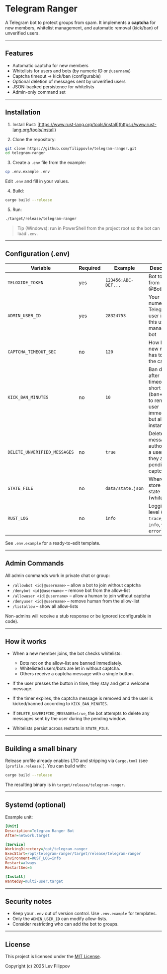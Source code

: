 # Telegram Ranger

A Telegram bot to protect groups from spam.
It implements a **captcha** for new members, whitelist management, and automatic removal (kick/ban) of unverified users.

---

## Features

* Automatic captcha for new members
* Whitelists for users and bots (by numeric ID or `@username`)
* Captcha timeout → kick/ban (configurable)
* Optional deletion of messages sent by unverified users
* JSON-backed persistence for whitelists
* Admin-only command set

---

## Installation

1. Install Rust: [https://www.rust-lang.org/tools/install](https://www.rust-lang.org/tools/install)

2. Clone the repository:

```bash
git clone https://github.com/filippovle/telegram-ranger.git
cd telegram-ranger
```

3. Create a `.env` file from the example:

```bash
cp .env.example .env
```

Edit `.env` and fill in your values.

4. Build:

```bash
cargo build --release
```

5. Run:

```bash
./target/release/telegram-ranger
```

> Tip (Windows): run in PowerShell from the project root so the bot can load `.env`.

---

## Configuration (.env)

| Variable                     | Required | Example             | Description                                                                                                  |
| ---------------------------- | -------- | ------------------- | ------------------------------------------------------------------------------------------------------------ |
| `TELOXIDE_TOKEN`             | yes      | `123456:ABC-DEF...` | Bot token from @BotFather                                                                                    |
| `ADMIN_USER_ID`              | yes      | `28324753`          | Your numeric Telegram user id; only this user can manage the bot                                             |
| `CAPTCHA_TIMEOUT_SEC`        | no       | `120`               | How long a new member has to pass the captcha                                                                |
| `KICK_BAN_MINUTES`           | no       | `10`                | Ban duration after timeout. `0` = short kick (ban+unban) to remove user immediately but allow instant rejoin |
| `DELETE_UNVERIFIED_MESSAGES` | no       | `true`              | Delete all messages authored by a user while they are pending captcha                                        |
| `STATE_FILE`                 | no       | `data/state.json`   | Where to store JSON state (whitelists)                                                                       |
| `RUST_LOG`                   | no       | `info`              | Logging level (e.g., `trace`, `debug`, `info`, `warn`, `error`)                                              |

See `.env.example` for a ready-to-edit template.

---

## Admin Commands

All admin commands work in private chat or group:

* `/allowbot <id|@username>` – allow a bot to join without captcha
* `/denybot <id|@username>` – remove bot from the allow-list
* `/allowuser <id|@username>` – allow a human to join without captcha
* `/denyuser <id|@username>` – remove human from the allow-list
* `/listallow` – show all allow-lists

Non-admins will receive a stub response or be ignored (configurable in code).

---

## How it works

* When a new member joins, the bot checks whitelists:

   * Bots not on the allow-list are banned immediately.
   * Whitelisted users/bots are let in without captcha.
   * Others receive a captcha message with a single button.
* If the user presses the button in time, they stay and get a welcome message.
* If the timer expires, the captcha message is removed and the user is kicked/banned according to `KICK_BAN_MINUTES`.
* If `DELETE_UNVERIFIED_MESSAGES=true`, the bot attempts to delete any messages sent by the user during the pending window.
* Whitelists persist across restarts in `STATE_FILE`.

---

## Building a small binary

Release profile already enables LTO and stripping via `Cargo.toml` (see `[profile.release]`).
You can build with:

```bash
cargo build --release
```

The resulting binary is in `target/release/telegram-ranger`.

---

## Systemd (optional)

Example unit:

```ini
[Unit]
Description=Telegram Ranger Bot
After=network.target

[Service]
WorkingDirectory=/opt/telegram-ranger
ExecStart=/opt/telegram-ranger/target/release/telegram-ranger
Environment=RUST_LOG=info
Restart=always
RestartSec=5

[Install]
WantedBy=multi-user.target
```

---

## Security notes

* Keep your `.env` out of version control. Use `.env.example` for templates.
* Only the `ADMIN_USER_ID` can modify allow-lists.
* Consider restricting who can add the bot to groups.

---

## License

This project is licensed under the [MIT License](LICENSE).

Copyright (c) 2025 Lev Filippov
